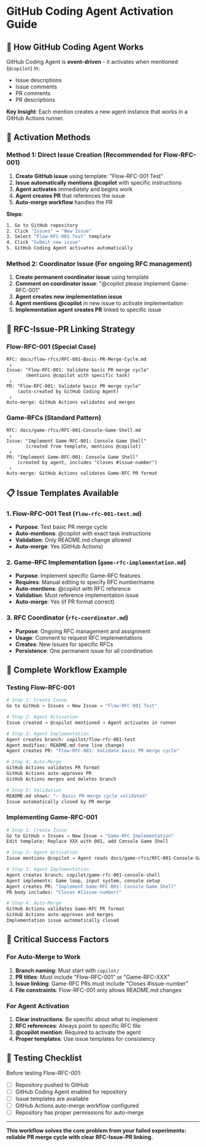 # GitHub Coding Agent Activation Guide

## 🤖 How GitHub Coding Agent Works

GitHub Coding Agent is **event-driven** - it activates when mentioned (`@copilot`) in:
- Issue descriptions
- Issue comments  
- PR comments
- PR descriptions

**Key Insight**: Each mention creates a new agent instance that works in a GitHub Actions runner.

## 🎯 Activation Methods

### **Method 1: Direct Issue Creation** (Recommended for Flow-RFC-001)

1. **Create GitHub issue** using template: "Flow-RFC-001 Test"
2. **Issue automatically mentions @copilot** with specific instructions
3. **Agent activates** immediately and begins work
4. **Agent creates PR** that references the issue
5. **Auto-merge workflow** handles the PR

**Steps**:
```bash
1. Go to GitHub repository
2. Click "Issues" → "New Issue"  
3. Select "Flow-RFC-001 Test" template
4. Click "Submit new issue"
5. GitHub Coding Agent activates automatically
```

### **Method 2: Coordinator Issue** (For ongoing RFC management)

1. **Create permanent coordinator issue** using template
2. **Comment on coordinator issue**: "@copilot please implement Game-RFC-001"
3. **Agent creates new implementation issue** 
4. **Agent mentions @copilot** in new issue to activate implementation
5. **Implementation agent creates PR** linked to specific issue

## 🔗 RFC-Issue-PR Linking Strategy

### **Flow-RFC-001 (Special Case)**
```
RFC: docs/flow-rfcs/RFC-001-Basic-PR-Merge-Cycle.md
 ↓
Issue: "Flow-RFC-001: Validate basic PR merge cycle" 
       (mentions @copilot with specific task)
 ↓  
PR: "Flow-RFC-001: Validate basic PR merge cycle"
    (auto-created by GitHub Coding Agent)
 ↓
Auto-merge: GitHub Actions validates and merges
```

### **Game-RFCs (Standard Pattern)**
```
RFC: docs/game-rfcs/RFC-001-Console-Game-Shell.md
 ↓
Issue: "Implement Game-RFC-001: Console Game Shell"
       (created from template, mentions @copilot)
 ↓
PR: "Implement Game-RFC-001: Console Game Shell"  
    (created by agent, includes "Closes #issue-number")
 ↓
Auto-merge: GitHub Actions validates Game-RFC PR format
```

## 📋 Issue Templates Available

### **1. Flow-RFC-001 Test** (`flow-rfc-001-test.md`)
- **Purpose**: Test basic PR merge cycle
- **Auto-mentions**: @copilot with exact task instructions
- **Validation**: Only README.md change allowed
- **Auto-merge**: Yes (GitHub Actions)

### **2. Game-RFC Implementation** (`game-rfc-implementation.md`)
- **Purpose**: Implement specific Game-RFC features
- **Requires**: Manual editing to specify RFC number/name
- **Auto-mentions**: @copilot with RFC reference
- **Validation**: Must reference implementation issue
- **Auto-merge**: Yes (if PR format correct)

### **3. RFC Coordinator** (`rfc-coordinator.md`)
- **Purpose**: Ongoing RFC management and assignment
- **Usage**: Comment to request RFC implementations
- **Creates**: New issues for specific RFCs
- **Persistence**: One permanent issue for all coordination

## 🔄 Complete Workflow Example

### **Testing Flow-RFC-001**
```bash
# Step 1: Create Issue
Go to GitHub → Issues → New Issue → "Flow-RFC-001 Test"

# Step 2: Agent Activation  
Issue created → @copilot mentioned → Agent activates in runner

# Step 3: Agent Implementation
Agent creates branch: copilot/flow-rfc-001-test
Agent modifies: README.md (one line change)
Agent creates PR: "Flow-RFC-001: Validate basic PR merge cycle"

# Step 4: Auto-Merge
GitHub Actions validates PR format
GitHub Actions auto-approves PR
GitHub Actions merges and deletes branch

# Step 5: Validation
README.md shows: "✅ Basic PR merge cycle validated"
Issue automatically closed by PR merge
```

### **Implementing Game-RFC-001**  
```bash
# Step 1: Create Issue
Go to GitHub → Issues → New Issue → "Game-RFC Implementation"
Edit template: Replace XXX with 001, add Console Game Shell

# Step 2: Agent Activation
Issue mentions @copilot → Agent reads docs/game-rfcs/RFC-001-Console-Game-Shell.md

# Step 3: Agent Implementation  
Agent creates branch: copilot/game-rfc-001-console-shell
Agent implements: Game loop, input system, console setup
Agent creates PR: "Implement Game-RFC-001: Console Game Shell"
PR body includes: "Closes #[issue-number]"

# Step 4: Auto-Merge
GitHub Actions validates Game-RFC PR format
GitHub Actions auto-approves and merges
Implementation issue automatically closed
```

## 🚨 Critical Success Factors

### **For Auto-Merge to Work**
1. **Branch naming**: Must start with `copilot/`
2. **PR titles**: Must include "Flow-RFC-001" or "Game-RFC-XXX"
3. **Issue linking**: Game-RFC PRs must include "Closes #issue-number"
4. **File constraints**: Flow-RFC-001 only allows README.md changes

### **For Agent Activation**
1. **Clear instructions**: Be specific about what to implement
2. **RFC references**: Always point to specific RFC file
3. **@copilot mention**: Required to activate the agent
4. **Proper templates**: Use issue templates for consistency

## 🎯 Testing Checklist

Before testing Flow-RFC-001:
- [ ] Repository pushed to GitHub
- [ ] GitHub Coding Agent enabled for repository
- [ ] Issue templates are available
- [ ] GitHub Actions auto-merge workflow configured
- [ ] Repository has proper permissions for auto-merge

---

**This workflow solves the core problem from your failed experiments: reliable PR merge cycle with clear RFC-Issue-PR linking.**